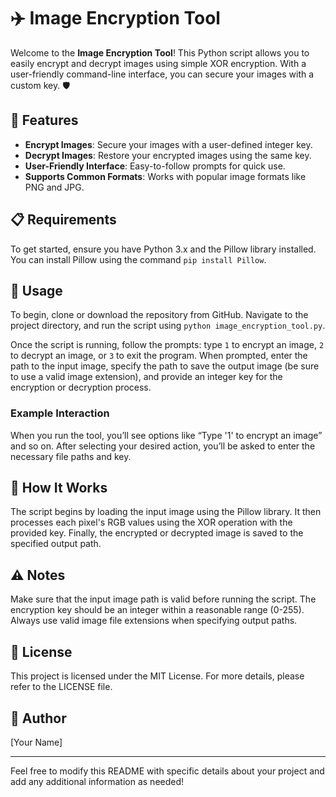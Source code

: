 # ✈️ Image Encryption Tool

Welcome to the **Image Encryption Tool**! This Python script allows you to easily encrypt and decrypt images using simple XOR encryption. With a user-friendly command-line interface, you can secure your images with a custom key. 🛡️

## 🔧 Features

- **Encrypt Images**: Secure your images with a user-defined integer key.
- **Decrypt Images**: Restore your encrypted images using the same key.
- **User-Friendly Interface**: Easy-to-follow prompts for quick use.
- **Supports Common Formats**: Works with popular image formats like PNG and JPG.

## 📋 Requirements

To get started, ensure you have Python 3.x and the Pillow library installed. You can install Pillow using the command `pip install Pillow`.

## 🚀 Usage

To begin, clone or download the repository from GitHub. Navigate to the project directory, and run the script using `python image_encryption_tool.py`. 

Once the script is running, follow the prompts: type `1` to encrypt an image, `2` to decrypt an image, or `3` to exit the program. When prompted, enter the path to the input image, specify the path to save the output image (be sure to use a valid image extension), and provide an integer key for the encryption or decryption process.

### Example Interaction

When you run the tool, you’ll see options like “Type '1' to encrypt an image” and so on. After selecting your desired action, you’ll be asked to enter the necessary file paths and key.

## 📖 How It Works

The script begins by loading the input image using the Pillow library. It then processes each pixel's RGB values using the XOR operation with the provided key. Finally, the encrypted or decrypted image is saved to the specified output path.

## ⚠️ Notes

Make sure that the input image path is valid before running the script. The encryption key should be an integer within a reasonable range (0-255). Always use valid image file extensions when specifying output paths.

## 📝 License

This project is licensed under the MIT License. For more details, please refer to the LICENSE file.

## 👤 Author

[Your Name]

---

Feel free to modify this README with specific details about your project and add any additional information as needed!
